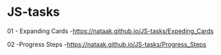 # JS-tasks
01 - Expanding Cards -https://nataak.github.io/JS-tasks/Expeding_Cards

02 -Progress Steps -https://nataak.github.io/JS-tasks/Progress_Steps
